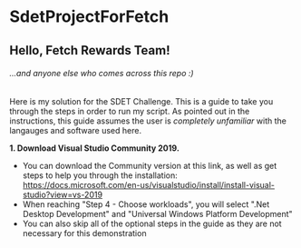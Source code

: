 # SdetProjectForFetch
## Hello, Fetch Rewards Team!
###### ...and anyone else who comes across this repo :)

Here is my solution for the SDET Challenge. This is a guide to take you through the steps in order to run my script. As pointed out in the instructions, 
this guide assumes the user is *completely unfamiliar* with the langauges and software used here.

**1. Download Visual Studio Community 2019.**
* You can download the Community version at this link, as well as get steps to help you through the installation: https://docs.microsoft.com/en-us/visualstudio/install/install-visual-studio?view=vs-2019
* When reaching "Step 4 - Choose workloads", you will select ".Net Desktop Development" and "Universal Windows Platform Development"
* You can also skip all of the optional steps in the guide as they are not necessary for this demonstration
